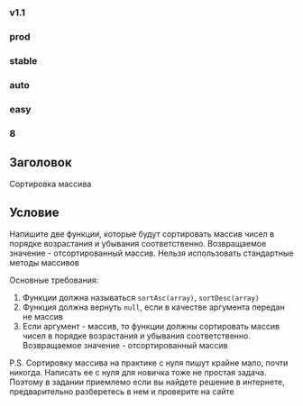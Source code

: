### v1.1 ###
### prod ###
### stable ###
### auto ###
### easy ###
### 8 ###

## Заголовок ##
Сортировка массива

## Условие ##
<p>Напишите две функции, которые будут сортировать массив чисел в порядке возрастания и убывания соответственно. Возвращаемое значение - отсортированный массив. Нельзя использовать стандартные методы массивов</p>

Основные требования:
<ol>
    <li>Функции должна называться <code>sortAsc(array)</code>, <code>sortDesc(array)</code></li>
    <li>Функция должна вернуть <code>null</code>, если в качестве аргумента передан не массив</li>
    <li>Если аргумент - массив, то функции должны сортировать массив чисел в порядке возрастания и убывания соответственно. Возвращаемое значение - отсортированный массив</li>
</ol>

<p>P.S. Сортировку массива на практике с нуля пишут крайне мало, почти никогда. Написать ее с нуля для новичка тоже не простая задача. Поэтому в задании приемлемо если вы найдете решение в интернете, предварительно разберетесь в нем и проверите на сайте</p>